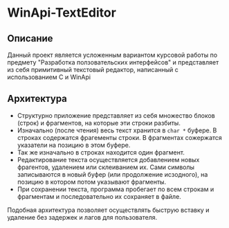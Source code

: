 # WinApi-TextEditor

## Описание
Данный проект является усложенным вариантом курсовой работы по предмету "Разработка ползовательских интерфейсов" и представляет из себя примитивный текстовый редактор, написанный с использованием C и WinApi

## Архитектура
 
+ Структурно приложение представляет из себя множество блоков (строк) и фрагментов, на которые эти строки разбиты. 
+ Изначально (после чтения) весь текст хранится в ```char *``` буфере. В строках содержатся фрагементы строки. В фрагментах сожержатся указатели на позицию в этом буфере.
+ Так же изначально в строках находится один фрагмент.
+ Редактирование текста осуществляется добавлением новых фрагентов, удалением или склеиванием их. Сами символы записываются в новый буфер (или продолжение исзодного), на позицию в котором потом указывают фрагменты. 
+ При сохранении текста, программа пробегает по всем строкам и фрагментам и последовательно их сохраняет в файле.

Подобная архитектура позволяет осуществлять быструю вставку и удаление без задержек и лагов для пользователя.

